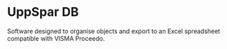 # UppSpar DB

Software designed to organise objects and export to an Excel spreadsheet compatible with VISMA Proceedo.
